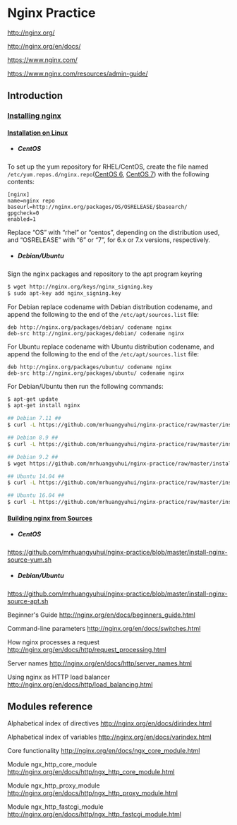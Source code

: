 # Nginx Practice

http://nginx.org/

http://nginx.org/en/docs/

https://www.nginx.com/

https://www.nginx.com/resources/admin-guide/

## Introduction

### [Installing nginx](http://nginx.org/en/docs/install.html)

#### [Installation on Linux](http://nginx.org/en/linux_packages.html)

- ##### CentOS

To set up the yum repository for RHEL/CentOS, create the file named `/etc/yum.repos.d/nginx.repo`([CentOS 6](https://gist.github.com/mrhuangyuhui/f36ba0110f60c1f1756a49d105ef292d#file-nginx-centos6-repo), [CentOS 7](https://gist.github.com/mrhuangyuhui/f36ba0110f60c1f1756a49d105ef292d#file-nginx-centos7-repo)) with the following contents:

```
[nginx]
name=nginx repo
baseurl=http://nginx.org/packages/OS/OSRELEASE/$basearch/
gpgcheck=0
enabled=1
```

Replace “OS” with “rhel” or “centos”, depending on the distribution used, and “OSRELEASE” with “6” or “7”, for 6.x or 7.x versions, respectively.

- ##### Debian/Ubuntu

Sign the nginx packages and repository to the apt program keyring
```bash
$ wget http://nginx.org/keys/nginx_signing.key
$ sudo apt-key add nginx_signing.key
```

For Debian replace codename with Debian distribution codename, and append the following to the end of the `/etc/apt/sources.list` file:
```
deb http://nginx.org/packages/debian/ codename nginx
deb-src http://nginx.org/packages/debian/ codename nginx
```

For Ubuntu replace codename with Ubuntu distribution codename, and append the following to the end of the `/etc/apt/sources.list` file:
```
deb http://nginx.org/packages/ubuntu/ codename nginx
deb-src http://nginx.org/packages/ubuntu/ codename nginx
```

For Debian/Ubuntu then run the following commands:
```bash
$ apt-get update
$ apt-get install nginx
```

```bash
## Debian 7.11 ##
$ curl -L https://github.com/mrhuangyuhui/nginx-practice/raw/master/install-nginx-debian7.sh | sh

## Debian 8.9 ##
$ curl -L https://github.com/mrhuangyuhui/nginx-practice/raw/master/install-nginx-debian8.sh | sh

## Debian 9.2 ##
$ wget https://github.com/mrhuangyuhui/nginx-practice/raw/master/install-nginx-debian9.sh && sh install-nginx-debian9.sh

## Ubuntu 14.04 ##
$ curl -L https://github.com/mrhuangyuhui/nginx-practice/raw/master/install-nginx-ubuntu1404.sh | sh

## Ubuntu 16.04 ##
$ curl -L https://github.com/mrhuangyuhui/nginx-practice/raw/master/install-nginx-ubuntu1604.sh | sh
```

#### [Building nginx from Sources](http://nginx.org/en/docs/configure.html)

- ##### CentOS
https://github.com/mrhuangyuhui/nginx-practice/blob/master/install-nginx-source-yum.sh

- ##### Debian/Ubuntu
https://github.com/mrhuangyuhui/nginx-practice/blob/master/install-nginx-source-apt.sh

Beginner's Guide
http://nginx.org/en/docs/beginners_guide.html

Command-line parameters
http://nginx.org/en/docs/switches.html

How nginx processes a request
http://nginx.org/en/docs/http/request_processing.html

Server names
http://nginx.org/en/docs/http/server_names.html

Using nginx as HTTP load balancer
http://nginx.org/en/docs/http/load_balancing.html

## Modules reference

Alphabetical index of directives
http://nginx.org/en/docs/dirindex.html

Alphabetical index of variables
http://nginx.org/en/docs/varindex.html

Core functionality
http://nginx.org/en/docs/ngx_core_module.html

Module ngx_http_core_module
http://nginx.org/en/docs/http/ngx_http_core_module.html

Module ngx_http_proxy_module
http://nginx.org/en/docs/http/ngx_http_proxy_module.html

Module ngx_http_fastcgi_module
http://nginx.org/en/docs/http/ngx_http_fastcgi_module.html
